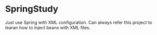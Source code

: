 # SpringStudy
Just use Spring with XML configuration.  Can always refer this project to learan how to inject beans with XML files.